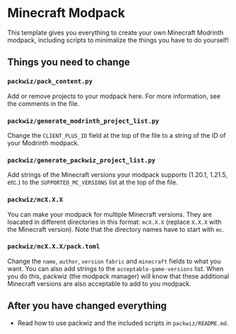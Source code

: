 # Minecraft Modpack

This template gives you everything to create your own Minecraft Modrinth modpack, including scripts to minimalize the things you have to do yourself!

## Things you need to change
### `packwiz/pack_content.py`
Add or remove projects to your modpack here. For more information, see the comments in the file.

### `packwiz/generate_modrinth_project_list.py`
Change the `CLIENT_PLUS_ID` field at the top of the file to a string of the ID of your Modrinth modpack.

### `packwiz/generate_packwiz_project_list.py`
Add strings of the Minecraft versions your modpack supports (1.20.1, 1.21.5, etc.) to the `SUPPORTED_MC_VERSIONS` list at the top of the file.

### `packwiz/mcX.X.X`
You can make your modpack for multiple Minecraft versions. They are loacated in different directories in this format: `mcX.X.X` (replace `X.X.X` with the Minecraft version). Note that the directory names have to start with `mc`.

### `packwiz/mcX.X.X/pack.toml`
Change the `name`, `author`, `version` `fabric` and `minecraft` fields to what you want. You can also add strings to the `acceptable-game-versions` list. When you do this, packwiz (the modpack manager) will know that these additional Minecraft versions are also acceptable to add to you modpack.

## After you have changed everything
- Read how to use packwiz and the included scripts in `packwiz/README.md`.
